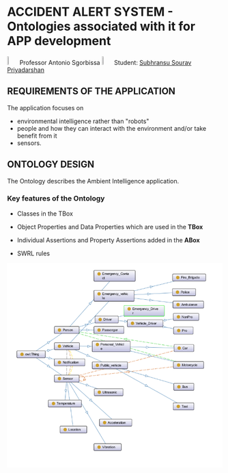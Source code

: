 # ACCIDENT ALERT SYSTEM - Ontologies associated with it for APP development
 <img src="https://user-images.githubusercontent.com/62358773/158238820-f418cc09-4227-4afc-9c31-1705dfb64f5a.png" width="5%" height="5%"> Professor Antonio Sgorbissa <img src="https://user-images.githubusercontent.com/62358773/158238810-c5dcb486-ba24-4b35-87de-39a54e88f36b.png" width="5%" height="5%"> Student: [Subhransu Sourav Priyadarshan](https://github.com/subhransu10)
## REQUIREMENTS OF THE APPLICATION
The application focuses on
-  environmental intelligence rather than "robots"
-  people and how they can interact with the environment and/or take benefit from it
-  sensors.


## ONTOLOGY DESIGN

The Ontology describes the Ambient Intelligence application.


### Key features of the Ontology


-  Classes in the TBox 

-  Object Properties and Data Properties which are used in the __TBox__

-  Individual Assertions and  Property Assertions added in the __ABox__

-  SWRL rules


![](https://github.com/subhransu10/Ambient_Intelligence_Designing_an_Ontology/blob/main/Ontograph.png)
